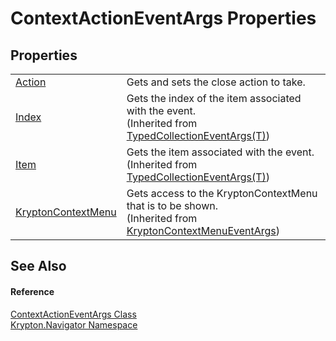 # ContextActionEventArgs Properties




## Properties
<table>
<tr>
<td><a href="577aeba6-6498-6c78-dac6-e306d9de2076.md">Action</a></td>
<td>Gets and sets the close action to take.</td></tr>
<tr>
<td><a href="a7bbde25-dc35-b517-4276-9cc0cf3543d5.md">Index</a></td>
<td>Gets the index of the item associated with the event.<br />(Inherited from <a href="1650d1ab-864b-d3c7-88dd-0927a8a7d830.md">TypedCollectionEventArgs(T)</a>)</td></tr>
<tr>
<td><a href="6791079d-ec0c-6237-8696-46779f655595.md">Item</a></td>
<td>Gets the item associated with the event.<br />(Inherited from <a href="1650d1ab-864b-d3c7-88dd-0927a8a7d830.md">TypedCollectionEventArgs(T)</a>)</td></tr>
<tr>
<td><a href="1b1f70ac-deb0-a12f-d1c6-490aea54bbcc.md">KryptonContextMenu</a></td>
<td>Gets access to the KryptonContextMenu that is to be shown.<br />(Inherited from <a href="20eac51c-3bf8-0699-bafc-72a419ca5880.md">KryptonContextMenuEventArgs</a>)</td></tr>
</table>

## See Also


#### Reference
<a href="be89208b-e092-a04e-72aa-dcfd85458b71.md">ContextActionEventArgs Class</a>  
<a href="a21ac074-d119-3dc6-bd1c-d3a12c0128bc.md">Krypton.Navigator Namespace</a>  
